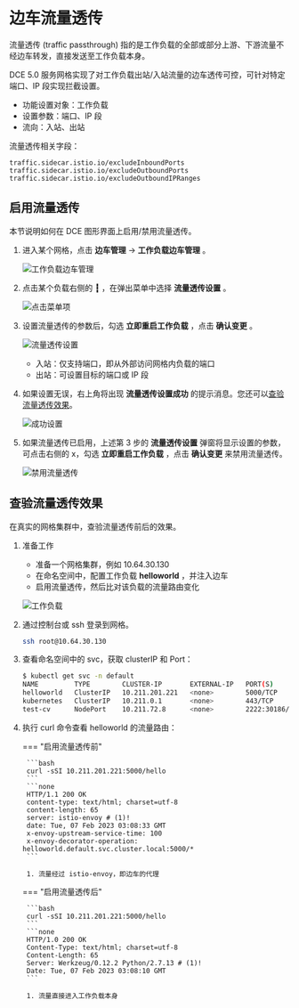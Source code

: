 # 边车流量透传

流量透传 (traffic passthrough) 指的是工作负载的全部或部分上游、下游流量不经边车转发，直接发送至工作负载本身。

DCE 5.0 服务网格实现了对工作负载出站/入站流量的边车透传可控，可针对特定端口、IP 段实现拦截设置。

- 功能设置对象：工作负载
- 设置参数：端口、IP 段
- 流向：入站、出站

流量透传相关字段：

```none
traffic.sidecar.istio.io/excludeInboundPorts
traffic.sidecar.istio.io/excludeOutboundPorts
traffic.sidecar.istio.io/excludeOutboundIPRanges
```

## 启用流量透传

本节说明如何在 DCE 图形界面上启用/禁用流量透传。

1. 进入某个网格，点击 __边车管理__ -> __工作负载边车管理__ 。

    ![工作负载边车管理](https://docs.daocloud.io/daocloud-docs-images/docs/mspider/images/pn01.png)

1. 点击某个负载右侧的 __┇__ ，在弹出菜单中选择 __流量透传设置__ 。

    ![点击菜单项](https://docs.daocloud.io/daocloud-docs-images/docs/mspider/images/pn02.png)

1. 设置流量透传的参数后，勾选 __立即重启工作负载__ ，点击 __确认变更__ 。

    ![流量透传设置](https://docs.daocloud.io/daocloud-docs-images/docs/mspider/images/pn03.png)

    - 入站：仅支持端口，即从外部访问网格内负载的端口
    - 出站：可设置目标的端口或 IP 段

1. 如果设置无误，右上角将出现 __流量透传设置成功__ 的提示消息。您还可以[查验流量透传效果](#_3)。

    ![成功设置](https://docs.daocloud.io/daocloud-docs-images/docs/mspider/images/pn04.png)

1. 如果流量透传已启用，上述第 3 步的 __流量透传设置__ 弹窗将显示设置的参数，可点击右侧的 x，勾选 __立即重启工作负载__ ，点击 __确认变更__ 来禁用流量透传。

    ![禁用流量透传](https://docs.daocloud.io/daocloud-docs-images/docs/mspider/images/pn05.png)

## 查验流量透传效果

在真实的网格集群中，查验流量透传前后的效果。

1. 准备工作

    - 准备一个网格集群，例如 10.64.30.130
    - 在命名空间中，配置工作负载 __helloworld__ ，并注入边车
    - 启用流量透传，然后比对该负载的流量路由变化

    ![工作负载](https://docs.daocloud.io/daocloud-docs-images/docs/mspider/images/pn06.png)

1. 通过控制台或 ssh 登录到网格。

    ```bash
    ssh root@10.64.30.130
    ```

1. 查看命名空间中的 svc，获取 clusterIP 和 Port：

    ```bash
    $ kubectl get svc -n default
    NAME         TYPE        CLUSTER-IP       EXTERNAL-IP   PORT(S)          AGE
    helloworld   ClusterIP   10.211.201.221   <none>        5000/TCP         39d
    kubernetes   ClusterIP   10.211.0.1       <none>        443/TCP          62d
    test-cv      NodePort    10.211.72.8      <none>        2222:30186/TCP   62d
    ```

1. 执行 curl 命令查看 helloworld 的流量路由：

    === "启用流量透传前"

        ```bash
        curl -sSI 10.211.201.221:5000/hello
        ```
        ```none
        HTTP/1.1 200 OK
        content-type: text/html; charset=utf-8
        content-length: 65
        server: istio-envoy # (1)!
        date: Tue, 07 Feb 2023 03:08:33 GMT
        x-envoy-upstream-service-time: 100
        x-envoy-decorator-operation: helloworld.default.svc.cluster.local:5000/*
        ```

        1. 流量经过 istio-envoy，即边车的代理

    === "启用流量透传后"

        ```bash
        curl -sSI 10.211.201.221:5000/hello
        ```
        ```none
        HTTP/1.0 200 OK
        Content-Type: text/html; charset=utf-8
        Content-Length: 65
        Server: Werkzeug/0.12.2 Python/2.7.13 # (1)!
        Date: Tue, 07 Feb 2023 03:08:10 GMT
        ```

        1. 流量直接进入工作负载本身
